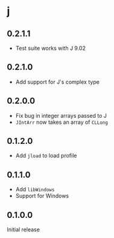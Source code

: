 # j

## 0.2.1.1

  * Test suite works with J 9.02

## 0.2.1.0

  * Add support for J's complex type

## 0.2.0.0

  * Fix bug in integer arrays passed to J
  * `JIntArr` now takes an array of `CLLong`

## 0.1.2.0

  * Add `jload` to load profile

## 0.1.1.0

  * Add `libWindows`
  * Support for Windows

## 0.1.0.0

Initial release
